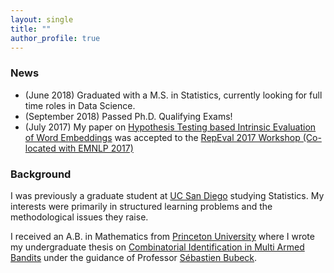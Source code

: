 ```yaml
---
layout: single
title: ""
author_profile: true
---
```

### News

* (June 2018) Graduated with a M.S. in Statistics, currently looking for full time roles in Data Science.
* (September 2018) Passed Ph.D. Qualifying Exams!
* (July 2017) My paper on [Hypothesis Testing based Intrinsic Evaluation of Word Embeddings](http://www.aclweb.org/anthology/W/W17/W17-5303.pdf) was accepted to the [RepEval 2017 Workshop (Co-located with EMNLP 2017)](https://repeval2017.github.io/ )

### Background
I was previously a graduate student at [UC San Diego](https://math.ucsd.edu/) studying Statistics. My interests were primarily in structured learning problems and the methodological issues they raise.

I received an A.B. in Mathematics from [Princeton University](http://www.princeton.edu/main/) where I wrote my undergraduate thesis on [Combinatorial Identification in Multi Armed Bandits](https://s3.amazonaws.com/www.ngurnani.com/ngurnani_seniorthesis.pdf) under the guidance of Professor [Sébastien Bubeck](http://research.microsoft.com/en-us/um/people/sebubeck/).
